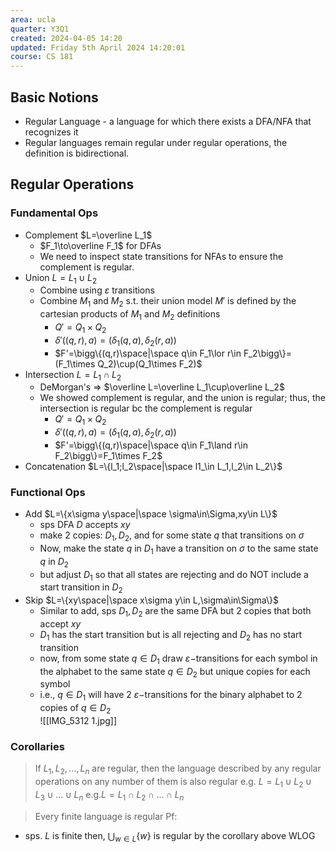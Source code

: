 ```yaml
---
area: ucla
quarter: Y3Q1
created: 2024-04-05 14:20
updated: Friday 5th April 2024 14:20:01
course: CS 181
---
```

## Basic Notions
- Regular Language - a language for which there exists a DFA/NFA that recognizes it
- Regular languages remain regular under regular operations, the definition is bidirectional.
## Regular Operations
### Fundamental Ops
- Complement $L=\overline L_1$
	- $F_1\to\overline F_1$ for DFAs
	- We need to inspect state transitions for NFAs to ensure the complement is regular.
-  Union $L=L_1\cup L_2$
	- Combine using $\varepsilon$ transitions
	- Combine $M_1$ and $M_2$ s.t. their union model $M'$ is defined by the cartesian products of $M_1$ and $M_2$ definitions
		- $Q'=Q_1\times Q_2$
		- $\delta'((q,r),a)=\bigg(\delta_1(q,a),\delta_2(r,a)\bigg)$
		- $F'=\bigg\{(q,r)\space|\space q\in F_1\lor r\in F_2\bigg\}=(F_1\times Q_2)\cup(Q_1\times F_2)$
- Intersection $L=L_1\cap L_2$
	- DeMorgan's => $\overline L=\overline L_1\cup\overline L_2$
	- We showed complement is regular, and the union is regular; thus, the intersection is regular bc the complement is regular
		- $Q'=Q_1\times Q_2$
		- $\delta'((q,r),a)=\bigg(\delta_1(q,a),\delta_2(r,a)\bigg)$
		- $F'=\bigg\{(q,r)\space|\space q\in F_1\land r\in F_2\bigg\}=F_1\times F_2$
- Concatenation $L=\{l_1;l_2\space|\space l1_\in L_1,l_2\in L_2\}$
### Functional Ops
- Add $L=\{x\sigma y\space|\space \sigma\in\Sigma,xy\in L\}$
	- sps DFA $D$ accepts $xy$
	- make 2 copies: $D_1,D_2$, and for some state $q$ that transitions on $\sigma$
	- Now, make the state $q$ in $D_1$ have a transition on $\sigma$ to the same state $q$ in $D_2$
	- but adjust $D_1$ so that all states are rejecting and do NOT include a start transition in $D_2$
- Skip $L=\{xy\space|\space x\sigma y\in L,\sigma\in\Sigma\}$
	- Similar to add, sps $D_1,D_2$ are the same DFA but 2 copies that both accept $xy$
	- $D_1$ has the start transition but is all rejecting and $D_2$ has no start transition
	- now, from some state $q\in D_1$ draw $\varepsilon-$transitions for each symbol in the alphabet to the same state $q\in D_2$ but unique copies for each symbol
	- i.e., $q\in D_1$ will have 2 $\varepsilon-$transitions for the binary alphabet to 2 copies of $q\in D_2$   
![[IMG_5312 1.jpg]]
### Corollaries
> If $L_1,L_2,...,L_n$ are regular, then the language described by any regular operations on any number of them is also regular 
> e.g. $L=L_1\cup L_2\cup L_3\cup... \cup L_n$
> e.g.$L=L_1\cap L_2\cap...\cap L_n$ 

> Every finite language is regular
> Pf:
- sps. $L$ is finite then, $\bigcup_{w\in L} \{w\}$ is regular by the corollary above WLOG
